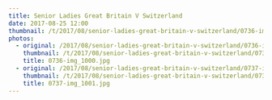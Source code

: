 ```yaml
---
title: Senior Ladies Great Britain V Switzerland
date: 2017-08-25 12:00
thumbnail: /t/2017/08/senior-ladies-great-britain-v-switzerland/0736-img_1000.jpg
photos:
  - original: /2017/08/senior-ladies-great-britain-v-switzerland/0736-img_1000.jpg
    thumbnail: /t/2017/08/senior-ladies-great-britain-v-switzerland/0736-img_1000.jpg
    title: 0736-img_1000.jpg
  - original: /2017/08/senior-ladies-great-britain-v-switzerland/0737-img_1001.jpg
    thumbnail: /t/2017/08/senior-ladies-great-britain-v-switzerland/0737-img_1001.jpg
    title: 0737-img_1001.jpg
---
```

